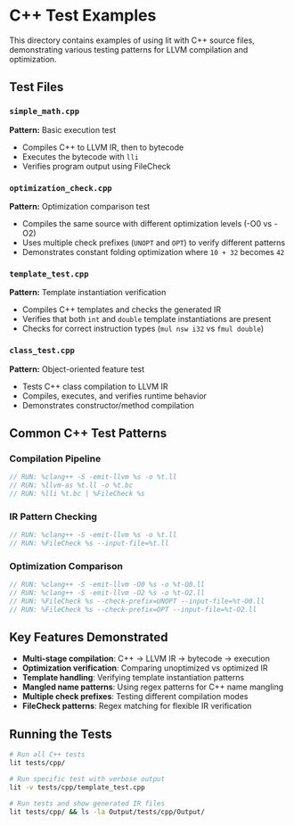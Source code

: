 # C++ Test Examples

This directory contains examples of using lit with C++ source files, demonstrating various testing patterns for LLVM compilation and optimization.

## Test Files

### `simple_math.cpp`
**Pattern:** Basic execution test
- Compiles C++ to LLVM IR, then to bytecode
- Executes the bytecode with `lli`
- Verifies program output using FileCheck

### `optimization_check.cpp`
**Pattern:** Optimization comparison test  
- Compiles the same source with different optimization levels (-O0 vs -O2)
- Uses multiple check prefixes (`UNOPT` and `OPT`) to verify different patterns
- Demonstrates constant folding optimization where `10 + 32` becomes `42`

### `template_test.cpp`
**Pattern:** Template instantiation verification
- Compiles C++ templates and checks the generated IR
- Verifies that both `int` and `double` template instantiations are present
- Checks for correct instruction types (`mul nsw i32` vs `fmul double`)

### `class_test.cpp`
**Pattern:** Object-oriented feature test
- Tests C++ class compilation to LLVM IR
- Compiles, executes, and verifies runtime behavior
- Demonstrates constructor/method compilation

## Common C++ Test Patterns

### Compilation Pipeline
```cpp
// RUN: %clang++ -S -emit-llvm %s -o %t.ll
// RUN: %llvm-as %t.ll -o %t.bc  
// RUN: %lli %t.bc | %FileCheck %s
```

### IR Pattern Checking
```cpp
// RUN: %clang++ -S -emit-llvm %s -o %t.ll
// RUN: %FileCheck %s --input-file=%t.ll
```

### Optimization Comparison
```cpp
// RUN: %clang++ -S -emit-llvm -O0 %s -o %t-O0.ll
// RUN: %clang++ -S -emit-llvm -O2 %s -o %t-O2.ll
// RUN: %FileCheck %s --check-prefix=UNOPT --input-file=%t-O0.ll
// RUN: %FileCheck %s --check-prefix=OPT --input-file=%t-O2.ll
```

## Key Features Demonstrated

- **Multi-stage compilation**: C++ → LLVM IR → bytecode → execution
- **Optimization verification**: Comparing unoptimized vs optimized IR
- **Template handling**: Verifying template instantiation patterns  
- **Mangled name patterns**: Using regex patterns for C++ name mangling
- **Multiple check prefixes**: Testing different compilation modes
- **FileCheck patterns**: Regex matching for flexible IR verification

## Running the Tests

```bash
# Run all C++ tests
lit tests/cpp/

# Run specific test with verbose output
lit -v tests/cpp/template_test.cpp

# Run tests and show generated IR files
lit tests/cpp/ && ls -la Output/tests/cpp/Output/
```